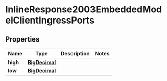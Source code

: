 

# InlineResponse2003EmbeddedModelClientIngressPorts

## Properties

Name | Type | Description | Notes
------------ | ------------- | ------------- | -------------
**high** | [**BigDecimal**](BigDecimal.md) |  | 
**low** | [**BigDecimal**](BigDecimal.md) |  | 



